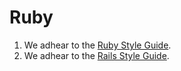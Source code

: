 Ruby
====

1.  We adhear to the [Ruby Style Guide](https://github.com/bbatsov/ruby-style-guide).
2.  We adhear to the [Rails Style Guide](https://github.com/bbatsov/rails-style-guide).
